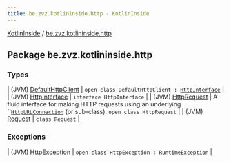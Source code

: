 ```yaml
---
title: be.zvz.kotlininside.http - KotlinInside
---
```


[KotlinInside](../index.html) / [be.zvz.kotlininside.http](./index.html)

## Package be.zvz.kotlininside.http

### Types

| (JVM) [DefaultHttpClient](-default-http-client/index.html) | `open class DefaultHttpClient : `[`HttpInterface`](-http-interface/index.html) |
| (JVM) [HttpInterface](-http-interface/index.html) | `interface HttpInterface` |
| (JVM) [HttpRequest](-http-request/index.html) | A fluid interface for making HTTP requests using an underlying ``[`HttpURLConnection`](https://docs.oracle.com/javase/7/docs/api/java/net/HttpURLConnection.html) (or sub-class). `open class HttpRequest` |
| (JVM) [Request](-request/index.html) | `class Request` |

### Exceptions

| (JVM) [HttpException](-http-exception/index.html) | `open class HttpException : `[`RuntimeException`](https://docs.oracle.com/javase/7/docs/api/java/lang/RuntimeException.html) |

